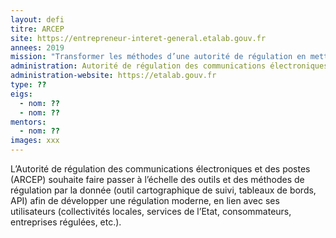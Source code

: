 ```yaml
---
layout: defi
titre: ARCEP
site: https://entrepreneur-interet-general.etalab.gouv.fr
annees: 2019
mission: "Transformer les méthodes d’une autorité de régulation en mettant la circulation de la donnée au cœur de ses missions"
administration: Autorité de régulation des communications électroniques et des postes   
administration-website: https://etalab.gouv.fr
type: ??
eigs:
  - nom: ??
  - nom: ??
mentors: 
  - nom: ??
images: xxx
---
```


L’Autorité de régulation des communications électroniques et des postes
(ARCEP) souhaite faire passer à l’échelle des outils et des méthodes de 
régulation par la donnée (outil cartographique de suivi, tableaux de 
bords, API) afin de développer une régulation moderne, en lien avec ses
utilisateurs (collectivités locales, services de l’Etat, consommateurs,
entreprises régulées, etc.).
